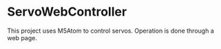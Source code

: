 # ServoWebController
This project uses M5Atom to control servos. Operation is done through a web page.
